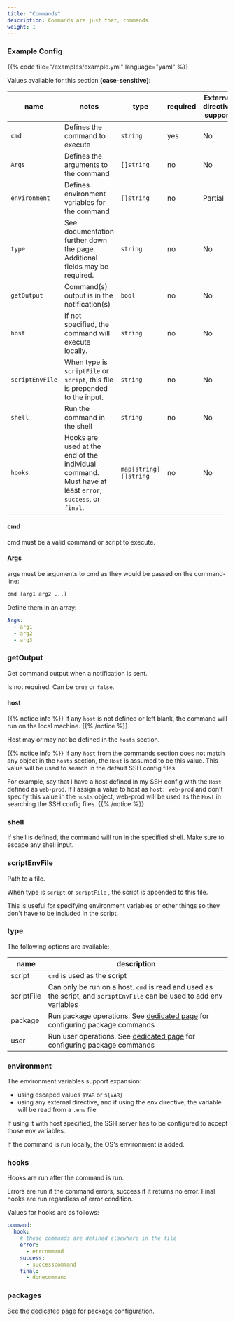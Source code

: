 ```yaml
---
title: "Commands"
description: Commands are just that, commands
weight: 1
---
```




### Example Config

{{% code file="/examples/example.yml" language="yaml" %}}

Values available for this section **(case-sensitive)**:

| name            | notes                                                                                                   | type                  | required | External directive support |
| ----------------| ------------------------------------------------------------------------------------------------------- | --------------------- | -------- |----------------------------|
| `cmd`           | Defines the command to execute                                                                          | `string`              | yes      | No                         |
| `Args`          | Defines the arguments to the command                                                                    | `[]string`            | no       | No                         |
| `environment`   | Defines environment variables for the command                                                           | `[]string`            | no       | Partial                    |
| `type`          | See documentation further down the page. Additional fields may be required.                             | `string`              | no       | No                         |
| `getOutput`     | Command(s) output is in the notification(s)                                                             | `bool`                | no       | No                         |
| `host`          | If not specified, the command will execute locally.                                                     | `string`              | no       | No                         |
| `scriptEnvFile` | When type is `scriptFile` or `script`, this file is prepended to the input.                             | `string`              | no       | No                         |
| `shell`         | Run the command in the shell                                                                            | `string`              | no       | No                         |
| `hooks`         | Hooks are used at the end of the individual command. Must have at least `error`, `success`, or `final`. | `map[string][]string` | no       | No                         |

#### cmd

cmd must be a valid command or script to execute.

#### Args

args must be arguments to cmd as they would be passed on the command-line:

```sh
cmd [arg1 arg2 ...]
```

Define them in an array:

```yaml
Args:
  - arg1
  - arg2
  - arg3
```

### getOutput

Get command output when a notification is sent.

Is not required. Can be `true` or `false`.

#### host

{{% notice info %}}
If any `host` is not defined or left blank, the command will run on the local machine.
{{% /notice %}}

Host may or may not be defined in the `hosts` section.

{{% notice info %}}
If any `host` from the commands section does not match any object in the `hosts` section, the `Host` is assumed to be this value. This value will be used to search in the default SSH config files.

For example, say that I have a host defined in my SSH config with the `Host` defined as `web-prod`.
If I assign a value to host as `host: web-prod` and don't specify this value in the `hosts` object, web-prod will be used as the `Host` in searching the SSH config files.
{{% /notice %}}

### shell

If shell is defined, the command will run in the specified shell.
Make sure to escape any shell input.

### scriptEnvFile

Path to a file.

When type is `script` or `scriptFile` , the script is appended to this file.

This is useful for specifying environment variables or other things so they don't have to be included in the script.

### type

The following options are available:

| name | description |
| --- | --- |
| script | `cmd` is used as the script |
| scriptFile | Can only be run on a host. `cmd` is read and used as the script, and `scriptEnvFile` can be used to add env variables |
| package | Run package operations. See [dedicated page](/config/packages) for configuring package commands |
| user | Run user operations. See [dedicated page](/config/user-commands) for configuring package commands |

### environment

The environment variables support expansion:

- using escaped values `$VAR` or `${VAR}`
- using any external directive, and if using the env directive, the variable will be read from a `.env` file

<!-- For now, the variables expanded have to be defined in an `.env` file in the same directory that the program is run from. -->

If using it with host specified, the SSH server has to be configured to accept those env variables.

If the command is run locally, the OS's environment is added.

### hooks

Hooks are run after the command is run.

Errors are run if the command errors, success if it returns no error. Final hooks are run regardless of error condition.

Values for hooks are as follows:

```yaml
command:
  hook:
    # these commands are defined elsewhere in the file
    error:
      - errcommand
    success:
      - successcommand
    final:
      - donecommand
```

### packages

See the [dedicated page](/config/packages) for package configuration.
